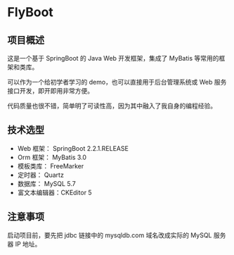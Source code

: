 # FlyBoot

## 项目概述
这是一个基于 SpringBoot 的 Java Web 开发框架，集成了 MyBatis 等常用的框架和类库。  

可以作为一个给初学者学习的 demo，也可以直接用于后台管理系统或 Web 服务接口开发，即开即用非常方便。  

代码质量也很不错，简单明了可读性高，因为其中融入了我自身的编程经验。  

## 技术选型
* Web 框架： SpringBoot 2.2.1.RELEASE
* Orm 框架： MyBatis 3.0
* 模板类库： FreeMarker
* 定时器： Quartz
* 数据库： MySQL 5.7
* 富文本编辑器：CKEditor 5

## 注意事项
启动项目前，要先把 jdbc 链接中的 mysqldb.com 域名改成实际的 MySQL 服务器 IP 地址。
